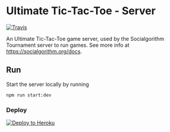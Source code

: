 # Ultimate Tic-Tac-Toe - Server

[![Travis](https://img.shields.io/travis/socialgorithm/ultimate-ttt.svg)](https://travis-ci.org/socialgorithm/ultimate-ttt)

An Ultimate Tic-Tac-Toe game server, used by the Socialgorithm Tournament server to run games. See more info at https://socialgorithm.org/docs.

## Run

Start the server locally by running

```
npm run start:dev
```

### Deploy

[![Deploy to Heroku](https://www.herokucdn.com/deploy/button.svg)](https://heroku.com/deploy?template=https://github.com/socialgorithm/ultimate-ttt/tree/master)
